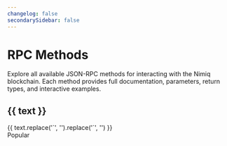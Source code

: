 ```yaml
---
changelog: false
secondarySidebar: false
---
```


<script setup lang="ts">
import {withBase} from 'vitepress'
const methods = __NIMIQ_OPENRPC_METHODS__
</script>

# RPC Methods

Explore all available JSON-RPC methods for interacting with the Nimiq blockchain. Each method provides full documentation, parameters, return types, and interactive examples.

<div v-for="({ text, items }) in methods" :key="text" flex="~ col gap-12" nq-raw>
  <h2 nq-label f-text-2xs="!" mx-0 mb-0="!">{{ text }}</h2>

  <div grid="~ cols-1 lg:cols-2 xl:cols-4 gap-16" mx-0 >
    <a
      v-for="({ link, text, popular }) in items"
      :key="text"
      :href="withBase(link)"
      nq-hoverable w-full f-p-2xs="!" un-text="f-xs truncate" block
      hocus:z-1000 hocus:w-auto min-w-full group of="initial x-clip"
    >
      {{ text.replace('`', '').replace('`', '') }}
      <span flex="~ items-center gap-4"  absolute top-0 translate-y="-50%" right-8 bg-neutral-0 nq-label rounded-full outline="~ 1.5 neutral-400 group-hocus:gold/30" px-4 py-2 text="9 group-hocus:white" v-if="popular" group-hocus:bg-gold transition-colors tracking-widest>
      <div i-nimiq:star op="40 group-hocus:80" mr-2 size-8 transition-opacity />
        Popular
      </span>
    </a>
  </div>
</div>
